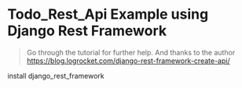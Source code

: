 # Todo_Rest_Api Example using Django Rest Framework

> Go through the tutorial for further help. And thanks to the author
https://blog.logrocket.com/django-rest-framework-create-api/

install django_rest_framework
